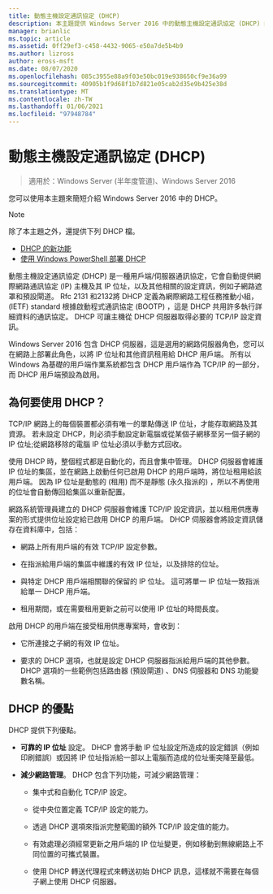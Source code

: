 ```yaml
---
title: 動態主機設定通訊協定 (DHCP)
description: 本主題提供 Windows Server 2016 中的動態主機設定通訊協定 (DHCP) 的簡短總覽。
manager: brianlic
ms.topic: article
ms.assetid: 0ff29ef3-c458-4432-9065-e50a7de5b4b9
ms.author: lizross
author: eross-msft
ms.date: 08/07/2020
ms.openlocfilehash: 085c3955e88a9f03e50bc019e938650cf9e36a99
ms.sourcegitcommit: 40905b1f9d68f1b7d821e05cab2d35e9b425e38d
ms.translationtype: MT
ms.contentlocale: zh-TW
ms.lasthandoff: 01/06/2021
ms.locfileid: "97948784"
---
```

# <a name="dynamic-host-configuration-protocol-dhcp"></a>動態主機設定通訊協定 (DHCP)

>適用於：Windows Server (半年度管道)、Windows Server 2016

您可以使用本主題來簡短介紹 Windows Server 2016 中的 DHCP。

> [!NOTE]
> 除了本主題之外，還提供下列 DHCP 檔。
>
> - [DHCP 的新功能](What-s-New-in-DHCP.md)
> - [使用 Windows PowerShell 部署 DHCP](dhcp-deploy-wps.md)

動態主機設定通訊協定 (DHCP) 是一種用戶端/伺服器通訊協定，它會自動提供網際網路通訊協定 (IP) 主機及其 IP 位址，以及其他相關的設定資訊，例如子網路遮罩和預設閘道。 Rfc 2131 和2132將 DHCP 定義為網際網路工程任務推動小組， (IETF) standard 根據啟動程式通訊協定 (BOOTP) ，這是 DHCP 共用許多執行詳細資料的通訊協定。 DHCP 可讓主機從 DHCP 伺服器取得必要的 TCP/IP 設定資訊。

Windows Server 2016 包含 DHCP 伺服器，這是選用的網路伺服器角色，您可以在網路上部署此角色，以將 IP 位址和其他資訊租用給 DHCP 用戶端。 所有以 Windows 為基礎的用戶端作業系統都包含 DHCP 用戶端作為 TCP/IP 的一部分，而 DHCP 用戶端預設為啟用。

## <a name="why-use-dhcp"></a>為何要使用 DHCP？

TCP/IP 網路上的每個裝置都必須有唯一的單點傳送 IP 位址，才能存取網路及其資源。 若未設定 DHCP，則必須手動設定新電腦或從某個子網移至另一個子網的 IP 位址;從網路移除的電腦 IP 位址必須以手動方式回收。

使用 DHCP 時，整個程式都是自動化的，而且會集中管理。 DHCP 伺服器會維護 IP 位址的集區，並在網路上啟動任何已啟用 DHCP 的用戶端時，將位址租用給該用戶端。 因為 IP 位址是動態的 (租用) 而不是靜態 (永久指派的) ，所以不再使用的位址會自動傳回給集區以重新配置。

網路系統管理員建立的 DHCP 伺服器會維護 TCP/IP 設定資訊，並以租用供應專案的形式提供位址設定給已啟用 DHCP 的用戶端。 DHCP 伺服器會將設定資訊儲存在資料庫中，包括：

- 網路上所有用戶端的有效 TCP/IP 設定參數。

- 在指派給用戶端的集區中維護的有效 IP 位址，以及排除的位址。

- 與特定 DHCP 用戶端相關聯的保留的 IP 位址。 這可將單一 IP 位址一致指派給單一 DHCP 用戶端。

- 租用期間，或在需要租用更新之前可以使用 IP 位址的時間長度。

啟用 DHCP 的用戶端在接受租用供應專案時，會收到：

- 它所連接之子網的有效 IP 位址。

- 要求的 DHCP 選項，也就是設定 DHCP 伺服器指派給用戶端的其他參數。 DHCP 選項的一些範例包括路由器 (預設閘道) 、DNS 伺服器和 DNS 功能變數名稱。

## <a name="benefits-of-dhcp"></a>DHCP 的優點

DHCP 提供下列優點。

- **可靠的 IP 位址** 設定。 DHCP 會將手動 IP 位址設定所造成的設定錯誤（例如印刷錯誤）或因將 IP 位址指派給一部以上電腦而造成的位址衝突降至最低。

- **減少網路管理**。 DHCP 包含下列功能，可減少網路管理：

    - 集中式和自動化 TCP/IP 設定。

    - 從中央位置定義 TCP/IP 設定的能力。

    - 透過 DHCP 選項來指派完整範圍的額外 TCP/IP 設定值的能力。

    - 有效處理必須經常更新之用戶端的 IP 位址變更，例如移動到無線網路上不同位置的可攜式裝置。

    - 使用 DHCP 轉送代理程式來轉送初始 DHCP 訊息，這樣就不需要在每個子網上使用 DHCP 伺服器。

